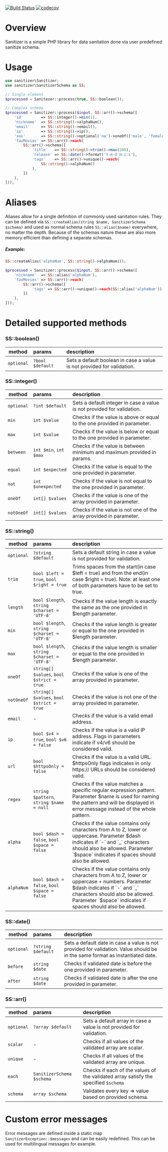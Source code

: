 
[![Build Status](https://travis-ci.org/dtimofeev/Sanitizer.svg?branch=master)](https://travis-ci.org/dtimofeev/Sanitizer)
[![codecov](https://codecov.io/gh/dtimofeev/Sanitizer/branch/master/graph/badge.svg)](https://codecov.io/gh/dtimofeev/Sanitizer)

# Overview
Sanitizer is a simple PHP library for data sanitation done via user predefined sanitize schema.

# Usage
```php
use sanitizer\Sanitizer;
use sanitizer\SanitizerSchema as SS;

// Single element
$processed = Sanitezer::process(true, SS::boolean());

// Complex schema
$processed = Sanitizer::process($input, SS::arr()->schema([
    'id'        => SS::integer()->min(1),
    'nickname'  => SS::string()->alphaNum(),
    'email'     => SS::string()->email(),
    'ip'        => SS::string()->ip(),
    'sex'       => SS::string()->optional('na')->oneOf(['male', 'female', 'na']),
    'favMovies' => SS::arr()->each(
        SS::arr()->schema([
            'title'   => SS::string()->trim()->max(200),
            'release' => SS::date()->format('Y-m-d H:i:s'),
            'tags'    => SS::arr()->unique()->each(
                SS::string()->alphaNum()
            ),
        ])
    ),
]));
```

# Aliases

Aliases allow for a single definition of commonly used sanitation rules. They can be defined via `SS::createAlias(string $name, SanitizerSchema  $schema)` and used as normal schema rules `SS::alias($name)` everywhere, no matter the depth. Because of the schemas nature these are also more memory efficient than defining a separate schemas.  

##### Example:
```php
SS::createAlias('alphaNum', SS::string()->alphaNum());

$processed = Sanitizer::process($input, SS::arr()->schema([
    'nickname'  => SS::alias('alphaNum'),
    'favMovies' => SS::arr()->each(
        SS::arr()->schema([
            'tags' => SS::arr()->unique()->each(SS::alias('alphaNum')),
        ])
    ),
]));
```

# Detailed supported methods

### SS::boolean()
| method | params | description |
| ---    | :---   | :---        |
| `optional` | `?bool $default` | Sets a default boolean in case a value is not provided for validation.

### SS::integer()
| method | params | description |
| ---    | :---   | :---        |
| `optional` | `?int $default` | Sets a default integer in case a value is not provided for validation.
| `min`      | `int $value` | Checks if the value is above or equal to the one provided in parameter.
| `max`      | `int $value` | Checks if the value is below or equal to the one provided in parameter.
| `between`  | `int $min`, `int $max` | Checks if the value is between minimum and maximum provided in params.
| `equal`    | `int $expected` | Checks if the value is equal to the one provided in parameter.
| `not`      | `int $unexpected` | Checks if the value is not equal to the one provided in parameter.
| `oneOf`    | `int[] $values` | Checks if the value is one of the array provided in parameter.
| `notOneOf` | `int[] $values` | Checks if the value is not one of the array provided in parameter.

### SS::string()
| method | params | description |
| ---    | :---   | :---        |
| `optional` | `?string $default` | Sets a default string in case a value is not provided for validation.
| `trim`     | `bool $left = true`, `bool $right = true` | Trims spaces from the start(in case $left = true) and from the end(in case $right = true). Note: at least one of both parameters have to be set to true.
| `length`   | `bool $length`, `string $charset = 'UTF-8'` | Checks if the value length is exactly the same as the one provided in $length parameter.
| `min`      | `bool $length`, `string $charset = 'UTF-8'` | Checks if the value length is greater or equal to the one provided in $length parameter.
| `max`      | `bool $length`, `string $charset = 'UTF-8'` | Checks if the value length is smaller or equal to the one provided in $length parameter.
| `oneOf`    | `string[] $values`, `bool $strict = true` | Checks if the value is one of the array provided in parameter.
| `notOneOf` | `string[] $values`, `bool $strict = true` | Checks if the value is not one of the array provided in parameter.
| `email`    | - | Checks if the value is a valid email address.
| `ip`       | `bool $v4 = true`, `bool $v6 = false` | Checks if the value is a valid IP address. Flags in parameters indicate if v4/v6 should be considered valid.
| `url`      | `bool $httpsOnly = false` | Checks if the value is a valid URL. $httpsOnly flags indicates in only https:// URLs should be considered valid.
| `regex`    | `string $pattern`, `string $name = null` | Checks if the value matches a specific regular expression pattern. Parameter $name is used for naming the pattern and will be displayed in error message instead of the whole pattern.
| `alpha`    | `bool $dash = false`, `bool $space = false` | Checks if the value contains only characters from A to Z, lower or uppercase. Parameter $dash indicates if `-` and `_` characters should also be allowed. Parameter `$space` indicates if spaces should also be allowed.
| `alphaNum` | `bool $dash = false`, `bool $space = false` | Checks if the value contains only characters from A to Z, lower or uppercase + numbers. Parameter $dash indicates if `-` and `_` characters should also be allowed. Parameter `$space` indicates if spaces should also be allowed.

### SS::date()
| method | params | description |
| ---    | :---   | :---        |
| `optional` | `?string $default` | Sets a default date in case a value is not provided for validation. Value should be in the same format as instantiated date.
| `before`   | `string $date`     | Checks if validated date is before the one provided in parameter.
| `after`    | `string $date`     | Checks if validated date is after the one provided in parameter.

### SS::arr()
| method | params | description |
| ---    | :---   | :---        |
| `optional` | `?array $default` | Sets a default array in case a value is not provided for validation.
| `scalar`   | - | Checks if all values of the validated array are scalar.
| `unique`   | - | Checks if all values of the validated array are unique.
| `each`     | `SanitizerSchema $schema` | Checks if each of the values of the validated array satisfy the specified `$schema`
| `schema`   | `array $schema` | Validates every key => value based on provided schema.

# Custom error messages
Error messages are defined inside a static map `SanitizerException::$messages` and can be easily redefined. This can be used for multilingual messages for example.